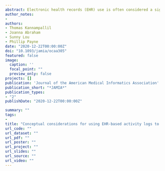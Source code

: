 ```yaml
---
abstract: Electronic health records (EHR) use is often considered a significant contributor to clinician burnout. Informatics researchers often measure clinical workload using EHR-derived audit logs and use it for quantifying the contribution of EHR use to clinician burnout. However, translating clinician workload measured using EHR-based audit logs into a meaningful burnout metric requires an alignment with the conceptual and theoretical principles of burnout. In this perspective, we describe a systems-oriented conceptual framework to achieve such an alignment and describe the pragmatic realization of this conceptual framework using 3 key dimensions - standardizing the measurement of EHR-based clinical work activities, implementing complementary measurements, and using appropriate instruments to assess burnout and its downstream outcomes. We discuss how careful considerations of such dimensions can help in augmenting EHR-based audit logs to measure factors that contribute to burnout and for meaningfully assessing downstream patient safety outcomes.
author_notes:
-
authors:
- Thomas Kannampallil
- Joanna Abraham
- Sunny Lou
- Phillip Payne
date: "2020-12-22T00:00:00Z"
doi: "10.1093/jamia/ocaa305"
featured: false
image:
  caption: ''
  focal_point: ""
  preview_only: false
projects: []
publication: 'Journal of the American Medical Informatics Association'
publication_short: "*JAMIA*"
publication_types:
- "2"
publishDate: "2020-12-22T00:00:00Z"

summary: ""
tags:
- 
title: "Conceptual considerations for using EHR-based activity logs to measure clinician burnout and its effects"
url_code: ""
url_dataset: ""
url_pdf: ""
url_poster: ""
url_project: ""
url_slides: ""
url_source: ""
url_video: ""
---
```




